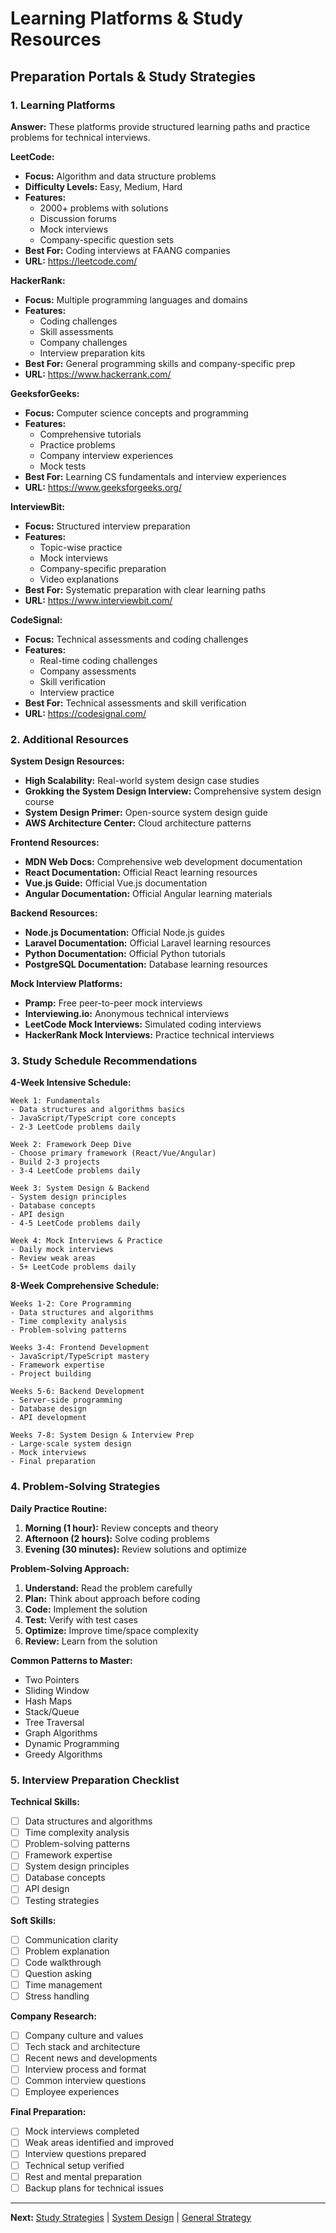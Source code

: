 # Learning Platforms & Study Resources

## Preparation Portals & Study Strategies

### 1. Learning Platforms

**Answer:** These platforms provide structured learning paths and practice problems for technical interviews.

**LeetCode:**
- **Focus:** Algorithm and data structure problems
- **Difficulty Levels:** Easy, Medium, Hard
- **Features:** 
  - 2000+ problems with solutions
  - Discussion forums
  - Mock interviews
  - Company-specific question sets
- **Best For:** Coding interviews at FAANG companies
- **URL:** https://leetcode.com/

**HackerRank:**
- **Focus:** Multiple programming languages and domains
- **Features:**
  - Coding challenges
  - Skill assessments
  - Company challenges
  - Interview preparation kits
- **Best For:** General programming skills and company-specific prep
- **URL:** https://www.hackerrank.com/

**GeeksforGeeks:**
- **Focus:** Computer science concepts and programming
- **Features:**
  - Comprehensive tutorials
  - Practice problems
  - Company interview experiences
  - Mock tests
- **Best For:** Learning CS fundamentals and interview experiences
- **URL:** https://www.geeksforgeeks.org/

**InterviewBit:**
- **Focus:** Structured interview preparation
- **Features:**
  - Topic-wise practice
  - Mock interviews
  - Company-specific preparation
  - Video explanations
- **Best For:** Systematic preparation with clear learning paths
- **URL:** https://www.interviewbit.com/

**CodeSignal:**
- **Focus:** Technical assessments and coding challenges
- **Features:**
  - Real-time coding challenges
  - Company assessments
  - Skill verification
  - Interview practice
- **Best For:** Technical assessments and skill verification
- **URL:** https://codesignal.com/

### 2. Additional Resources

**System Design Resources:**
- **High Scalability:** Real-world system design case studies
- **Grokking the System Design Interview:** Comprehensive system design course
- **System Design Primer:** Open-source system design guide
- **AWS Architecture Center:** Cloud architecture patterns

**Frontend Resources:**
- **MDN Web Docs:** Comprehensive web development documentation
- **React Documentation:** Official React learning resources
- **Vue.js Guide:** Official Vue.js documentation
- **Angular Documentation:** Official Angular learning materials

**Backend Resources:**
- **Node.js Documentation:** Official Node.js guides
- **Laravel Documentation:** Official Laravel learning resources
- **Python Documentation:** Official Python tutorials
- **PostgreSQL Documentation:** Database learning resources

**Mock Interview Platforms:**
- **Pramp:** Free peer-to-peer mock interviews
- **Interviewing.io:** Anonymous technical interviews
- **LeetCode Mock Interviews:** Simulated coding interviews
- **HackerRank Mock Interviews:** Practice technical interviews

### 3. Study Schedule Recommendations

**4-Week Intensive Schedule:**
```
Week 1: Fundamentals
- Data structures and algorithms basics
- JavaScript/TypeScript core concepts
- 2-3 LeetCode problems daily

Week 2: Framework Deep Dive
- Choose primary framework (React/Vue/Angular)
- Build 2-3 projects
- 3-4 LeetCode problems daily

Week 3: System Design & Backend
- System design principles
- Database concepts
- API design
- 4-5 LeetCode problems daily

Week 4: Mock Interviews & Practice
- Daily mock interviews
- Review weak areas
- 5+ LeetCode problems daily
```

**8-Week Comprehensive Schedule:**
```
Weeks 1-2: Core Programming
- Data structures and algorithms
- Time complexity analysis
- Problem-solving patterns

Weeks 3-4: Frontend Development
- JavaScript/TypeScript mastery
- Framework expertise
- Project building

Weeks 5-6: Backend Development
- Server-side programming
- Database design
- API development

Weeks 7-8: System Design & Interview Prep
- Large-scale system design
- Mock interviews
- Final preparation
```

### 4. Problem-Solving Strategies

**Daily Practice Routine:**
1. **Morning (1 hour):** Review concepts and theory
2. **Afternoon (2 hours):** Solve coding problems
3. **Evening (30 minutes):** Review solutions and optimize

**Problem-Solving Approach:**
1. **Understand:** Read the problem carefully
2. **Plan:** Think about approach before coding
3. **Code:** Implement the solution
4. **Test:** Verify with test cases
5. **Optimize:** Improve time/space complexity
6. **Review:** Learn from the solution

**Common Patterns to Master:**
- Two Pointers
- Sliding Window
- Hash Maps
- Stack/Queue
- Tree Traversal
- Graph Algorithms
- Dynamic Programming
- Greedy Algorithms

### 5. Interview Preparation Checklist

**Technical Skills:**
- [ ] Data structures and algorithms
- [ ] Time complexity analysis
- [ ] Problem-solving patterns
- [ ] Framework expertise
- [ ] System design principles
- [ ] Database concepts
- [ ] API design
- [ ] Testing strategies

**Soft Skills:**
- [ ] Communication clarity
- [ ] Problem explanation
- [ ] Code walkthrough
- [ ] Question asking
- [ ] Time management
- [ ] Stress handling

**Company Research:**
- [ ] Company culture and values
- [ ] Tech stack and architecture
- [ ] Recent news and developments
- [ ] Interview process and format
- [ ] Common interview questions
- [ ] Employee experiences

**Final Preparation:**
- [ ] Mock interviews completed
- [ ] Weak areas identified and improved
- [ ] Interview questions prepared
- [ ] Technical setup verified
- [ ] Rest and mental preparation
- [ ] Backup plans for technical issues

---

**Next:** [Study Strategies](study-strategies.md) | [System Design](../backend/system-design.md) | [General Strategy](../general/interview-strategy.md)
